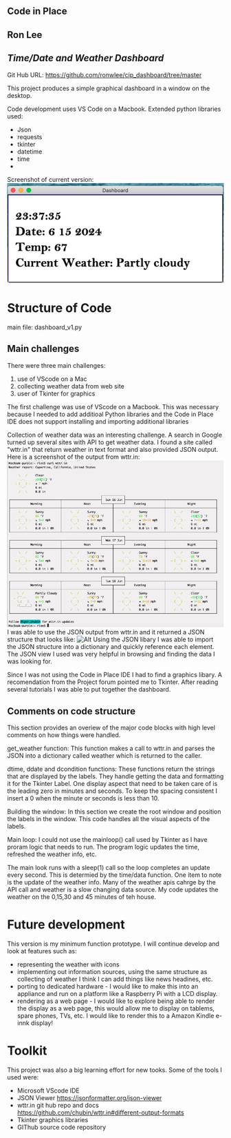 ## Code in Place
## Ron Lee
## _Time/Date and Weather Dashboard_

Git Hub URL:
https://github.com/ronwlee/cip_dashboard/tree/master

This project produces a simple graphical dashboard in a window on the desktop. 

Code development uses VS Code on a Macbook.
Extended python libraries used:
 - Json
 - requests
 - tkinter
 - datetime
 - time
 - 
 
Screenshot of current version:
![image](images/DashboardScreenshot.png)

# Structure of Code
main file: dashboard_v1.py

## Main challenges
There were three main challenges:
1) use of VScode on a Mac
2) collecting weather data from web site
3) user of Tkinter for graphics 

The first challenge was use of VScode on a Macbook. This was necessary because I needed to add additioal Python libraries and the Code in Place IDE does not support installing and importing additional libraries

Collection of weather data was an interesting challenge. A search in Google turned up several sites with API to get weather data. I found a site called "wttr.in" that return weather in text format and also provided JSON output. Here is a screenshot of the output from wttr.in:
![Alt](images/wttr_in_screenshot.png "Title")
I was able to use the JSON output from wttr.in and it returned a JSON structure that looks like:
![Alt](/JSONviewer.png "Title")
Using the JSON libary I was able to import the JSON structure into a dictionary and quickly reference each element. The JSON view I used was very helpful in browsing and finding the data I was looking for. 

Since I was not using the Code in Place IDE I had to find a graphics libary. A recomendation from the Project forum pointed me to Tkinter. After reading several tutorials I was able to put together the dashboard.

## Comments on code structure


This section provides an overiew of the major code blocks with high level comments on how things were handled. 

get_weather function:
This function makes a call to wttr.in and parses the JSON into a dictionary called weather which is returned to the caller.

dtime, ddate and dcondition functions:
These functions return the strings that are displayed by the labels. They handle getting the data and formatting it for the Tkinter Label. One display aspect that need to be taken care of is the leading zero in minutes and seconds. To keep the spacing consistent I insert a 0 when the minute or seconds is less than 10.

Building the window:
In this section we create the root window and position the labels in the window. This code handles all the visual aspects of the labels.

Main loop:
I could not use the mainloop() call used by Tkinter as I have proram logic that needs to run. The program logic updates the time, refreshed the weather info, etc.

The main look runs with a sleep(1) call so the loop completes an update every second. This is determied by the time/data function. One item to note is the update of the weather info. Many of the weather apis cahrge by the API call and weather is a slow changing data source. My code updates the weather on the 0,15,30 and 45 minutes of teh house. 

# Future development
This version is my minimum function prototype. I will continue develop and look at features such as:
- representing the weather with icons
- implementing out information sources, using the same structure as collecting of weather I think I can add things like news headines, etc.
- porting to dedicated hardware - I would like to make this into an appliance and run on a platform like a Raspberry Pi with a LCD display. 
- rendering as a web page - I would like to explore being able to render the display as a web page, this would allow me to display on tablems, spare phones, TVs, etc. I would like to render this to a Amazon Kindle e-innk display!

# Toolkit
This project was also a big learning effort for new tooks. Some of the tools I used were:
- Microsoft VScode IDE
- JSON Viewer https://jsonformatter.org/json-viewer
- wttr.in git hub repo and docs https://github.com/chubin/wttr.in#different-output-formats
- Tkinter graphics libraries
- GIThub source code repository



